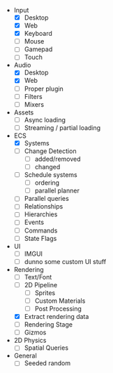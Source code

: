- Input
	- [x] Desktop
	- [x] Web
	- [x] Keyboard
	- [ ] Mouse
	- [ ] Gamepad
	- [ ] Touch
- Audio
	- [x] Desktop
	- [x] Web
	- [ ] Proper plugin
	- [ ] Filters
	- [ ] Mixers
- Assets
	- [ ] Async loading
	- [ ] Streaming / partial loading
- ECS
	- [x] Systems
	- [ ] Change Detection
		- [ ] added/removed
		- [ ] changed
	- [ ] Schedule systems
		- [ ] ordering
		- [ ] parallel planner
	- [ ] Parallel queries
	- [ ] Relationships
	- [ ] Hierarchies
	- [ ] Events
	- [ ] Commands
	- [ ] State Flags
- UI
	- [ ] IMGUI
	- [ ] dunno some custom UI stuff
- Rendering
	- [ ] Text/Font
	- [ ] 2D Pipeline
		- [ ] Sprites
		- [ ] Custom Materials
		- [ ] Post Processing
	- [x] Extract rendering data
	- [ ] Rendering Stage
	- [ ] Gizmos
- 2D Physics
	- [ ] Spatial Queries
- General
	- [ ] Seeded random